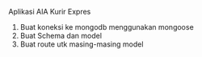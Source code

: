 Aplikasi AIA Kurir Expres

1. Buat koneksi ke mongodb menggunakan mongoose
2. Buat Schema dan model
3. Buat route utk masing-masing model

